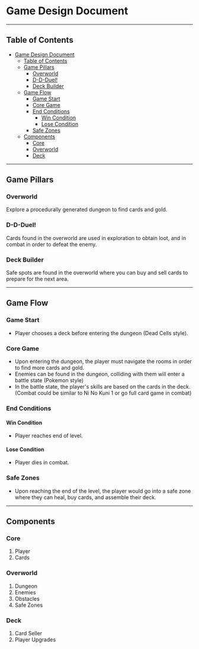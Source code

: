# Game Design Document

---

## Table of Contents
- [Game Design Document](#game-design-document)
  - [Table of Contents](#table-of-contents)
  - [Game Pillars](#game-pillars)
    - [Overworld](#overworld)
    - [D-D-Duel!](#d-d-duel)
    - [Deck Builder](#deck-builder)
  - [Game Flow](#game-flow)
    - [Game Start](#game-start)
    - [Core Game](#core-game)
    - [End Conditions](#end-conditions)
      - [Win Condition](#win-condition)
      - [Lose Condition](#lose-condition)
    - [Safe Zones](#safe-zones)
  - [Components](#components)
    - [Core](#core)
    - [Overworld](#overworld-1)
    - [Deck](#deck)

---

## Game Pillars
### Overworld
Explore a procedurally generated dungeon to find cards and gold.
### D-D-Duel!
Cards found in the overworld are used in exploration to obtain loot, and in combat in order to defeat the enemy.
### Deck Builder
Safe spots are found in the overworld where you can buy and sell cards to prepare for the next area.

---

## Game Flow
### Game Start
- Player chooses a deck before entering the dungeon (Dead Cells style).

### Core Game
- Upon entering the dungeon, the player must navigate the rooms in order to find more cards and gold.
- Enemies can be found in the dungeon, colliding with them will enter a battle state (Pokemon style)
- In the battle state, the player's skills are based on the cards in the deck. (Combat could be similar to Ni No Kuni 1 or go full card game in combat)

### End Conditions
#### Win Condition
- Player reaches end of level.

#### Lose Condition
- Player dies in combat.

### Safe Zones
- Upon reaching the end of the level, the player would go into a safe zone where they can heal, buy cards, and assemble their deck.

---

## Components
### Core
1. Player
2. Cards

### Overworld
1. Dungeon
2. Enemies
3. Obstacles
4. Safe Zones

### Deck
1. Card Seller
2. Player Upgrades